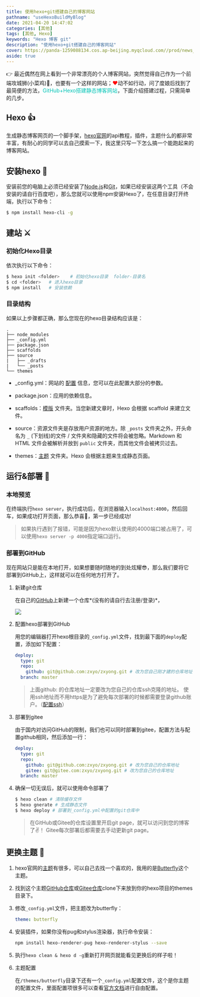 ```yaml
---
title: 使用hexo+git搭建自己的博客网站
pathname: "useHexoBuildMyBlog"
date: 2021-04-20 14:47:02
categories: [其他]
tags: [其他, Hexo] 
keywords: "Hexo 博客 git"
description: "使用hexo+git搭建自己的博客网站"
cover: https://panda-1259088134.cos.ap-beijing.myqcloud.com//prod/news_portals/1618920284685.jpg
aside: true
---
```


👉 最近偶然在网上看到一个非常漂亮的个人博客网站，突然觉得自己作为一个前端攻城狮(小菜鸡)🙈，也要有一个这样的网站；<font color="red">❤</font>动不如行动，问了度娘后找到了最简便的方法，<font color="#00c4b6">GitHub+Hexo搭建静态博客网站</font>，下面介绍搭建过程，只需简单的几步。

## Hexo 👍

生成静态博客网页的一个脚手架，[hexo官网](https://hexo.io/zh-cn/)的api教程，插件，主题什么的都非常丰富，有耐心的同学可以去自己摸索一下，我这里只写一下怎么搞一个能跑起来的博客网站。

## 安装hexo 🧰

安装前您的电脑上必须已经安装了[Node.js](https://nodejs.org/zh-cn/)和[Git](https://git-scm.com/downloads)，如果已经安装这两个工具（不会安装的请自行百度吧），那么您就可以使用npm安装Hexo了，在任意目录打开终端，执行以下命令：

```bash
$ npm install hexo-cli -g
```

## 建站 ⚔️

### 初始化Hexo目录

依次执行以下命令：

```bash
$ hexo init <folder>	# 初始化hexo目录  folder-目录名
$ cd <folder>	# 进入hexo目录
$ npm install	# 安装依赖	
```

### 目录结构

如果以上步骤都正确，那么您现在的hexo目录结构应该是：

```
.
├── node_modules
├── _config.yml
├── package.json
├── scaffolds
├── source
|   ├── _drafts
|   └── _posts
└── themes
```

- _config.yml：网站的 [配置](https://hexo.io/zh-cn/docs/configuration) 信息，您可以在此配置大部分的参数。

- package.json：应用的依赖信息。
- scaffolds：[模版](https://hexo.io/zh-cn/docs/writing) 文件夹。当您新建文章时，Hexo 会根据 scaffold 来建立文件。
- source：资源文件夹是存放用户资源的地方。除 `_posts` 文件夹之外，开头命名为 `_` (下划线)的文件 / 文件夹和隐藏的文件将会被忽略。Markdown 和 HTML 文件会被解析并放到 `public` 文件夹，而其他文件会被拷贝过去。
- themes：[主题](https://hexo.io/zh-cn/docs/themes) 文件夹。Hexo 会根据主题来生成静态页面。

## 运行&部署 🚀

### 本地预览

在终端执行`hexo server`，执行成功后，在浏览器输入`localhost:4000`，然后回车，如果成功打开页面，那么恭喜🎉，第一步已经成功!

> 如果执行遇到了报错，可能是因为hexo默认使用的4000端口被占用了，可以使用`hexo server -p 4000`指定端口运行。

### 部署到GitHub

现在网站只是能在本地打开，如果想要随时随地的到处炫耀😎，那么我们要将它部署到GitHub上，这样就可以在任何地方打开了。

1. 新建git仓库

   在自己的[GitHub](https://github.com)上新建一个仓库*(没有的请自行去注册/登录)*，

   <img src="https://panda-1259088134.cos.ap-beijing.myqcloud.com//prod/news_portals/1618988574118.png" style="zoom:100%;" />

2. 配置hexo部署到GitHub

   用您的编辑器打开hexo根目录的`_config.yml`文件，找到最下面的`deploy`配置，添加如下配置：

   ```yaml
   deploy:
     type: git
     repo: 
       github: git@github.com:zxyo/zxyong.git # 改为您自己刚才建的仓库地址
     branch: master
   ```

   > 上面github: 的仓库地址一定要改为您自己的仓库ssh克隆的地址。
   > 使用ssh地址而不用https是为了避免每次部署的时候都需要登录github账户。（[配置ssh]()）
   
3. 部署到gitee

   由于国内对访问GitHub的限制，我们也可以同时部署到gitee，配置方法与配置github相同，然后添加一行：

   ```yaml
   deploy:
     type: git
     repo: 
       github: git@github.com:zxyo/zxyong.git # 改为您自己的仓库地址
       gitee: git@gitee.com:zxyo/zxyong.git # 改为您自己的仓库地址
     branch: master
   ```

4. 确保一切无误后，就可以使用命令部署了

   ```bash
   $ hexo clean # 清除缓存文件
   $ hexo gnerate # 生成静态文件
   $ hexo deploy # 部署到_config.yml中配置的git仓库中
   ```

   > 在GitHub或Gitee的仓库设置里开启git page，就可以访问到您的博客了✌！
   > Gitee每次部署后都需要去手动更新git page。

## 更换主题 🎨

1. hexo官网的[主题](https://hexo.io/themes/)有很多，可以自己去找一个喜欢的，我用的是[Butterfly](https://butterfly.js.org/posts/21cfbf15/)这个主题。

2. 找到这个主题[GitHub仓库](https://github.com/jerryc127/hexo-theme-butterfly)或[Gitee仓库](https://gitee.com/iamjerryw/hexo-theme-butterfly)clone下来放到你的hexo项目的themes目录下。

3. 修改`_config.yml`文件，把主题改为butterfly：

   ```yaml
   theme: butterfly
   ```

4. 安装插件，如果你没有pug和stylus渲染器，执行命令安装：

   ```bash
   npm install hexo-renderer-pug hexo-renderer-stylus --save
   ```

5. 执行`hexo clean & hexo d -g`重新打开网页就能看见更换后的样子啦！

6. 主题配置

   在`/themes/butterfly`目录下还有一个`_config.yml`配置文件，这个是你主题的配置文件，里面配置项很多可以查看[官方文档](https://butterfly.js.org/posts/4aa8abbe/)进行自由配置。